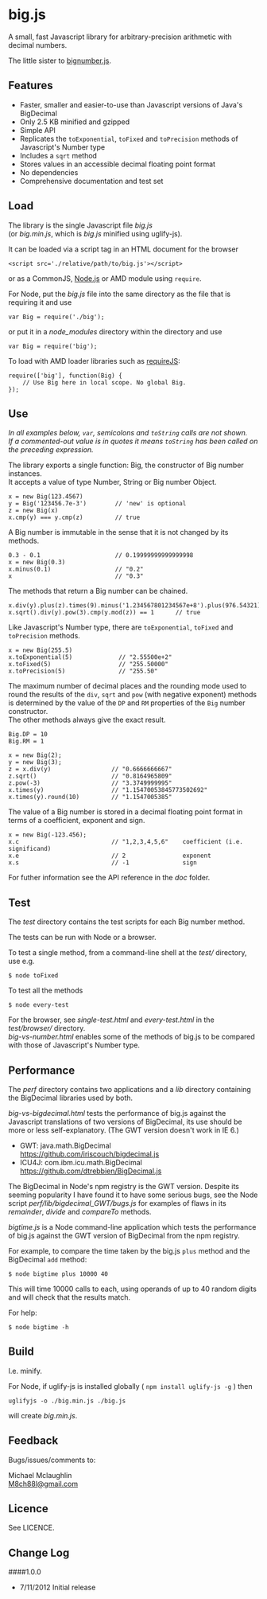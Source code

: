 
# big.js #

A small, fast Javascript library for arbitrary-precision arithmetic with decimal numbers.  

The little sister to [bignumber.js](https://github.com/MikeMcl/bignumber.js/).
     
## Features

  - Faster, smaller and easier-to-use than Javascript versions of Java's BigDecimal
  - Only 2.5 KB minified and gzipped
  - Simple API
  - Replicates the `toExponential`, `toFixed` and `toPrecision` methods of Javascript's Number type
  - Includes a `sqrt` method
  - Stores values in an accessible decimal floating point format
  - No dependencies
  - Comprehensive documentation and test set 

## Load

The library is the single Javascript file *big.js*   
(or *big.min.js*, which is *big.js* minified using uglify-js).   

It can be loaded via a script tag in an HTML document for the browser

    <script src='./relative/path/to/big.js'></script>
   
or as a CommonJS, [Node.js](http://nodejs.org) or AMD module using `require`. 

For Node, put the *big.js* file into the same directory as the file that is requiring it and use

    var Big = require('./big'); 

or put it in a *node_modules* directory within the directory and use

    var Big = require('big'); 
 
To load with AMD loader libraries such as [requireJS](http://requirejs.org/):

    require(['big'], function(Big) {  
        // Use Big here in local scope. No global Big. 
    });

## Use

*In all examples below, `var`, semicolons and `toString` calls are not shown.    
If a commented-out value is in quotes it means `toString` has been called on the preceding expression.*

The library exports a single function: Big, the constructor of Big number instances.    
It accepts a value of type Number, String or Big number Object.  

    x = new Big(123.4567)
    y = Big('123456.7e-3')        // 'new' is optional
    z = new Big(x)
    x.cmp(y) === y.cmp(z)         // true

A Big number is immutable in the sense that it is not changed by its methods.  

    0.3 - 0.1                     // 0.19999999999999998  
    x = new Big(0.3)            
    x.minus(0.1)                  // "0.2"
    x                             // "0.3"

The methods that return a Big number can be chained.

    x.div(y).plus(z).times(9).minus('1.234567801234567e+8').plus(976.54321).div('2598.11772')   
    x.sqrt().div(y).pow(3).cmp(y.mod(z)) == 1      // true

Like Javascript's Number type, there are `toExponential`, `toFixed` and `toPrecision` methods.

    x = new Big(255.5)        
    x.toExponential(5)             // "2.55500e+2"
    x.toFixed(5)                   // "255.50000"
    x.toPrecision(5)               // "255.50"

The maximum number of decimal places and the rounding mode used to round the results of the `div`, `sqrt` and `pow` 
(with negative exponent) methods is determined by the value of the `DP` and `RM` properties of the `Big` number constructor.       
The other methods always give the exact result.

    Big.DP = 10
    Big.RM = 1

    x = new Big(2);
    y = new Big(3);        
    z = x.div(y)                 // "0.6666666667"
    z.sqrt()                     // "0.8164965809"
    z.pow(-3)                    // "3.3749999995"
    x.times(y)                   // "1.15470053845773502692"
    x.times(y).round(10)         // "1.1547005385"

The value of a Big number is stored in a decimal floating point format in terms of a coefficient, exponent and sign.

    x = new Big(-123.456); 
    x.c                          // "1,2,3,4,5,6"    coefficient (i.e. significand)
    x.e                          // 2                exponent 
    x.s                          // -1               sign

For futher information see the API reference in the *doc* folder.

## Test

The *test* directory contains the test scripts for each Big number method. 

The tests can be run with Node or a browser.   

To test a single method, from a command-line shell at the *test/* directory, use e.g.

    $ node toFixed

To test all the methods

    $ node every-test

For the browser, see *single-test.html* and *every-test.html* in the *test/browser/* directory.    
*big-vs-number.html* enables some of the methods of big.js to be compared with those of Javascript's Number type.      

## Performance

The *perf* directory contains two applications and a *lib* directory containing the BigDecimal libraries used by both.   
 
*big-vs-bigdecimal.html* tests the performance of big.js against the Javascript translations of two versions of BigDecimal, its use should be more or less self-explanatory.
(The GWT version doesn't work in IE 6.) 

* GWT: java.math.BigDecimal   
<https://github.com/iriscouch/bigdecimal.js>
* ICU4J: com.ibm.icu.math.BigDecimal    
<https://github.com/dtrebbien/BigDecimal.js>     

The BigDecimal in Node's npm registry is the GWT version. Despite its seeming popularity I have found it to have some serious bugs, see the Node script *perf/lib/bigdecimal_GWT/bugs.js* for examples of flaws in its *remainder*, *divide* and *compareTo* methods.   

*bigtime.js* is a Node command-line application which tests the performance of big.js against the GWT version of 
BigDecimal from the npm registry.  

For example, to compare the time taken by the big.js `plus` method and the BigDecimal `add` method:  
    
    $ node bigtime plus 10000 40      
    
This will time 10000 calls to each, using operands of up to 40 random digits and will check that the results match.   
   
For help:

    $ node bigtime -h

## Build

I.e. minify.

For Node, if uglify-js is installed globally ( `npm install uglify-js -g` ) then 

    uglifyjs -o ./big.min.js ./big.js

will create *big.min.js*.   

## Feedback

Bugs/issues/comments to:

Michael Mclaughlin  
<a href="mailto:M8ch88l@gmail.com">M8ch88l@gmail.com</a>

## Licence

See LICENCE.

## Change Log

####1.0.0 

* 7/11/2012 Initial release
